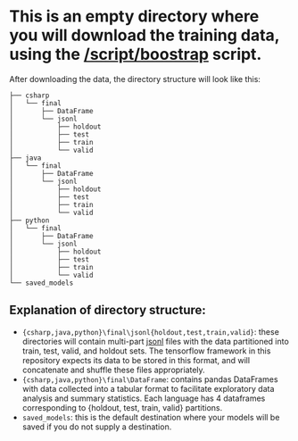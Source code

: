 # This is an empty directory where you will download the training data, using the [/script/boostrap](/script/boostrap) script.

After downloading the data, the directory structure will look like this:

```
├── csharp
│   └── final
│       ├── DataFrame
│       └── jsonl
│           ├── holdout
│           ├── test
│           ├── train
│           └── valid
├── java
│   └── final
│       ├── DataFrame
│       └── jsonl
│           ├── holdout
│           ├── test
│           ├── train
│           └── valid
├── python
│   └── final
│       ├── DataFrame
│       └── jsonl
│           ├── holdout
│           ├── test
│           ├── train
│           └── valid
└── saved_models
```

## Explanation of directory structure:

- `{csharp,java,python}\final\jsonl{holdout,test,train,valid}`:  these directories will contain multi-part [jsonl](http://jsonlines.org/) files with the data partitioned into train, test, valid, and holdout sets.  The tensorflow framework in this repository expects its data to be stored in this format, and will concatenate and shuffle these files appropriately.
- `{csharp,java,python}\final\DataFrame`: contains pandas DataFrames with data collected into a tabular format to facilitate exploratory data analysis and summary statistics.  Each language has 4 dataframes corresponding to {holdout, test, train, valid} partitions. 
- `saved_models`: this is the default destination where your models will be saved if you do not supply a destination.